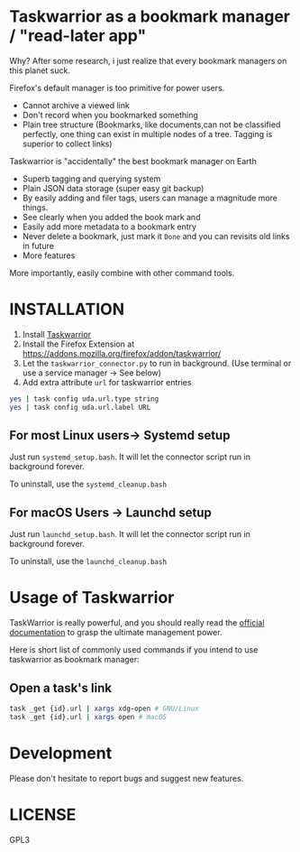 # Taskwarrior as a bookmark manager / "read-later app"

Why? After some research, i just realize that every bookmark managers on this planet suck.

Firefox's default manager is too primitive for power users.

+ Cannot archive a viewed link
+ Don't record when you bookmarked something
+ Plain tree structure (Bookmarks, like documents,can not be classified perfectly, one thing can exist in multiple nodes of a tree. Tagging is superior to collect links)

Taskwarrior is "accidentally" the best bookmark manager on Earth

+ Superb tagging and querying system
+ Plain JSON data storage (super easy git backup)
+ By easily adding and filer tags, users can manage a magnitude more things.
+ See clearly when you added the book mark and
+ Easily add more metadata to a bookmark entry
+ Never delete a bookmark, just mark it `Done` and you can revisits old links in future
+ More features

More importantly, easily combine with other command tools.

# INSTALLATION

1. Install [Taskwarrior](https://taskwarrior.org/)
2. Install the Firefox Extension at <https://addons.mozilla.org/firefox/addon/taskwarrior/>
3. Let the `taskwarrior_connector.py` to run in background. (Use terminal or use a service manager -> See below)
4. Add extra attribute `url` for taskwarrior entries 

```bash
yes | task config uda.url.type string
yes | task config uda.url.label URL
```

## For most Linux users-> Systemd setup

Just run `systemd_setup.bash`. It will let the connector script run in background forever.

To uninstall, use the `systemd_cleanup.bash` 

## For macOS Users -> Launchd setup

Just run `launchd_setup.bash`. It will let the connector script run in background forever.

To uninstall, use the `launchd_cleanup.bash` 

# Usage of Taskwarrior 

TaskWarrior is really powerful, and you should really read the [official documentation](https://taskwarrior.org/docs/) to grasp the ultimate management power.

Here is short list of commonly used commands if you intend to use taskwarrior as bookmark manager:

## Open a task's link
```bash
task _get {id}.url | xargs xdg-open # GNU/Linux
task _get {id}.url | xargs open # macOS
```

# Development

Please don't hesitate to report bugs and suggest new features.

# LICENSE

GPL3
